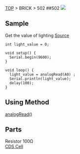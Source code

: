 <a href="http://fabo1.github.io/Web/">TOP</a> > BRICK > 502
##502
<img src="https://github.com/FaBo1/brick_light/blob/master/Image/brick_%23502.jpg?raw=true">

## Sample
Get the value of lighting [Source](https://github.com/FaBo1/brick_light/blob/master/Arduino/LightSample1/LightSample1.ino) <br>
```
int light_value = 0;

void setup() {                
  Serial.begin(9600);    
}

void loop() {
  light_value = analogRead(A0) ;  
  Serial.println(light_value);
  delay(100); 
}
```


## Using Method
[analogRead()](http://arduino.cc/de/Reference/AnalogRead)<br>

## Parts
Resistor 100Ω<br>
[CDS Cell](http://www.macron.com.hk/productlist.htm)<br>

